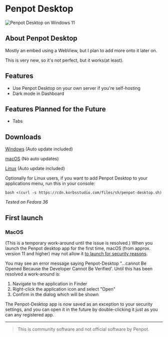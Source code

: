 # Penpot Desktop
![Penpot Desktop on Windows 11](https://user-images.githubusercontent.com/51213244/191418938-551f28fc-19c8-49fe-876b-22b2900f9286.png)

## About Penpot Desktop
Mostly an embed using a WebView, but I plan to add more onto it later on.

This is very new, so it's not perfect, but it works(at least).

## Features
- Use Penpot Desktop on your own server if you're self-hosting
- Dark mode in Dashboard

## Features Planned for the Future
 - Tabs

## Downloads
[Windows](https://updates.korbsstudio.com/penpot-desktop/penpot-desktop%20Setup%200.0.6.exe) (Auto update included)

[macOS](https://updates.korbsstudio.com/penpot-desktop/penpot-desktop-0.0.6.dmg) (No auto updates)

[Linux](https://updates.korbsstudio.com/penpot-desktop/penpot-desktop-0.0.6.AppImage) (Auto update included)

Optionally for Linux users, if you want to add Penpot Desktop to your applications menu, run this in your console:
```
bash <(curl -s https://cdn.korbsstudio.com/files/sh/penpot-desktop.sh)
```
*Tested on Fedora 36*

## First launch

### MacOS
(This is a temporary work-around until the issue is resolved.)
When you launch the Penpot desktop app for the first time, macOS (from approx. version 11 and higher) may not allow it [to launch for security reasons](https://support.apple.com/en-gb/guide/mac-help/mh40616/12.0/mac/12.0).

You may see an error message saying Penpot-Desktop "...cannot Be Opened Because the Developer Cannot Be Verified'. Until this has been resolved a work-around is:

1. Navigate to the application in Finder
2. Right-click the application icon and select "Open"
3. Confirm in the dialog which will be shown

The Penpot-Desktop app is now saved as an exception to your security settings, and you can open it in the future by double-clicking it just as you can any registered app.

---
> This is community software and not official software by Penpot. 